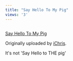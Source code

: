 ```yaml
---
title: "Say Hello To My Pig"
views: '3'
---
```

<p><a href="https://www.flickr.com/photos/lemon/1424309/" title="photo sharing"><img src="https://www.flickr.com/photos/1424309_6434de0d62_m.jpg" alt="" /></a></p>
<p><a href="https://www.flickr.com/photos/lemon/1424309/">Say Hello To My Pig</a></p>
<p>Originally uploaded by <a href="https://www.flickr.com/people/lemon/">iChris</a>.</p>
<p>It's not 'Say Hello to THE pig'</p>
